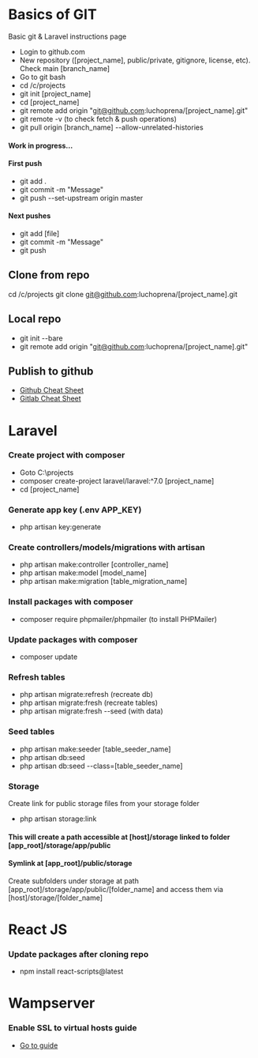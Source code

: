 # Basics of GIT
Basic git &amp; Laravel instructions page

- Login to github.com
- New repository ([project_name], public/private, gitignore, license, etc). Check main [branch_name]
- Go to git bash
- cd /c/projects
- git init [project_name]
- cd [project_name]
- git remote add origin "git@github.com:luchoprena/[project_name].git"
- git remote -v (to check fetch & push operations)
- git pull origin [branch_name] --allow-unrelated-histories

#### Work in progress...

#### First push

- git add .
- git commit -m "Message"
- git push --set-upstream origin master

#### Next pushes

- git add [file]
- git commit -m "Message"
- git push


## Clone from repo

cd /c/projects
git clone git@github.com:luchoprena/[project_name].git


## Local repo

- git init --bare
- git remote add origin "git@github.com:luchoprena/[project_name].git"


## Publish to github

- [Github Cheat Sheet](./git-cheat-sheet-education.pdf)
- [Gitlab Cheat Sheet](./git-cheat-sheet.pdf)


# Laravel

### Create project with composer

- Goto C:\projects
- composer create-project laravel/laravel:^7.0 [project_name]
- cd [project_name]

### Generate app key (.env APP_KEY)

- php artisan key:generate

### Create controllers/models/migrations with artisan

- php artisan make:controller [controller_name]
- php artisan make:model [model_name]
- php artisan make:migration [table_migration_name]

### Install packages with composer

- composer require phpmailer/phpmailer (to install PHPMailer)

### Update packages with composer

- composer update

### Refresh tables

- php artisan migrate:refresh (recreate db)
- php artisan migrate:fresh (recreate tables)
- php artisan migrate:fresh --seed (with data)

### Seed tables

- php artisan make:seeder [table_seeder_name]
- php artisan db:seed  
- php artisan db:seed --class=[table_seeder_name] 

### Storage

Create link for public storage files from your storage folder

- php artisan storage:link

#### This will create a path accessible at [host]/storage linked to folder [app_root]/storage/app/public
#### Symlink at [app_root]/public/storage

Create subfolders under storage at path [app_root]/storage/app/public/[folder_name] and access them via [host]/storage/[folder_name]



# React JS

### Update packages after cloning repo

- npm install react-scripts@latest


# Wampserver

### Enable SSL to virtual hosts guide

- [Go to guide](https://www.infyom.com/blog/how-to-enable-localhost-https-ssl-on-wamp-server)




